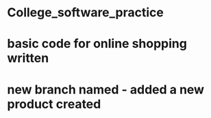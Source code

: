 # College_software_practice
# basic code for online shopping written
# new branch named - added a new product created
